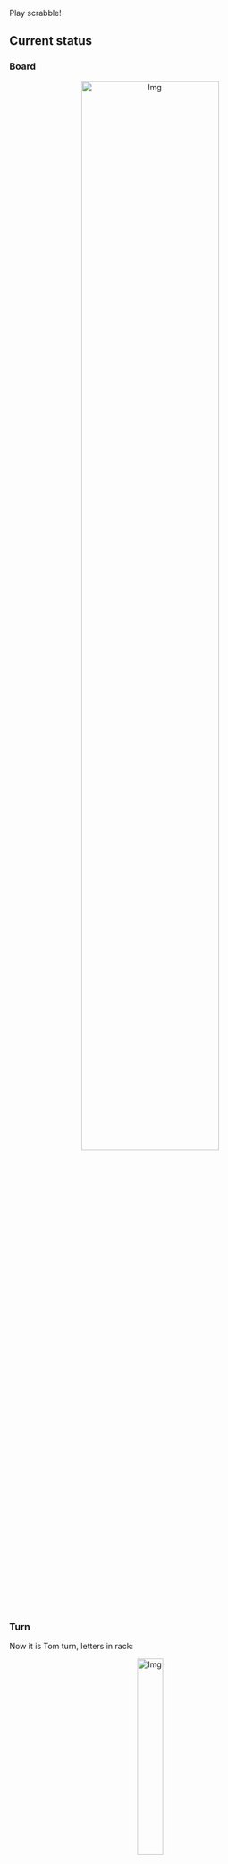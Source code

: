 
Play scrabble!
## Current status
### Board
<p align="center">
<img src="https://raw.githubusercontent.com/radosz99/radosz99/main/board.png" width=70% alt="Img"/>
    </p>
    
### Turn
Now it is Tom turn, letters in rack:
<p align="center">
<img src="https://raw.githubusercontent.com/radosz99/radosz99/main/rack.png" width=30% alt="Img"/>
</p>

### Game score
| Id | Player name | Points |
  | - | - | - |  
|0 | Tom | 139
|1 | Jerry | 192
## Make the move
Make the move and insert the letters by creating an [issue](https://github.com/radosz99/radosz99/issues/new?title=scrabble%7Cmove%7C7%3AA%3ARIDE&body=Just+push+%27Submit+new+issue%27+or+update+with+your+move.) according to the rules or...

## Possibly best moves  
Are you sure? :smiling_imp: :smiling_imp: :smiling_imp:
<details>
  <summary>Spoiler warning!</summary>
  
  | Id | Move | Issue link | Points |
  | - | - | - | - |  
|1| 11:D:sokah | [scrabble&#124;move&#124;11:D:sokah](https://github.com/radosz99/radosz99/issues/new?title=scrabble%7Cmove%7C11%3AD%3Asokah&body=Just+push+%27Submit+new+issue%27+or+update+with+your+move.) | 24 
|2| M:6:kudo | [scrabble&#124;move&#124;M:6:kudo](https://github.com/radosz99/radosz99/issues/new?title=scrabble%7Cmove%7CM%3A6%3Akudo&body=Just+push+%27Submit+new+issue%27+or+update+with+your+move.) | 16 
|3| 10:E:skat | [scrabble&#124;move&#124;10:E:skat](https://github.com/radosz99/radosz99/issues/new?title=scrabble%7Cmove%7C10%3AE%3Askat&body=Just+push+%27Submit+new+issue%27+or+update+with+your+move.) | 16 
|4| 8:E:duke | [scrabble&#124;move&#124;8:E:duke](https://github.com/radosz99/radosz99/issues/new?title=scrabble%7Cmove%7C8%3AE%3Aduke&body=Just+push+%27Submit+new+issue%27+or+update+with+your+move.) | 14 
|5| 8:E:soke | [scrabble&#124;move&#124;8:E:soke](https://github.com/radosz99/radosz99/issues/new?title=scrabble%7Cmove%7C8%3AE%3Asoke&body=Just+push+%27Submit+new+issue%27+or+update+with+your+move.) | 13 
|6| 8:E:sake | [scrabble&#124;move&#124;8:E:sake](https://github.com/radosz99/radosz99/issues/new?title=scrabble%7Cmove%7C8%3AE%3Asake&body=Just+push+%27Submit+new+issue%27+or+update+with+your+move.) | 13 
|7| 8:F:uke | [scrabble&#124;move&#124;8:F:uke](https://github.com/radosz99/radosz99/issues/new?title=scrabble%7Cmove%7C8%3AF%3Auke&body=Just+push+%27Submit+new+issue%27+or+update+with+your+move.) | 12 
|8| 10:E:douts | [scrabble&#124;move&#124;10:E:douts](https://github.com/radosz99/radosz99/issues/new?title=scrabble%7Cmove%7C10%3AE%3Adouts&body=Just+push+%27Submit+new+issue%27+or+update+with+your+move.) | 12 
|9| 8:F:ake | [scrabble&#124;move&#124;8:F:ake](https://github.com/radosz99/radosz99/issues/new?title=scrabble%7Cmove%7C8%3AF%3Aake&body=Just+push+%27Submit+new+issue%27+or+update+with+your+move.) | 12 
|10| 10:D:adust | [scrabble&#124;move&#124;10:D:adust](https://github.com/radosz99/radosz99/issues/new?title=scrabble%7Cmove%7C10%3AD%3Aadust&body=Just+push+%27Submit+new+issue%27+or+update+with+your+move.) | 12 
</details>
    
## Latest moves

| Id | Type | Move / Letters to replace | Created words / New letters | Date | Points | Player | Who |
| - | - | - | - | - | - | - | - |
|11| INSERT | H:10:thali | ['THALI'] | 11/24/2022, 13:14:44 | 36 | Jerry | [radosz99](github.com/radosz99) |
|10| INSERT | 13:F:belie | ['BELIE'] | 11/24/2022, 12:59:00 | 13 | Tom | [radosz99](github.com/radosz99) |
|9| INSERT | J:12:eel | ['EEL'] | 11/24/2022, 12:57:25 | 5 | Jerry | [radosz99](github.com/radosz99) |
|8| INSERT | 14:J:loupen | ['LOUPEN'] | 11/24/2022, 12:55:43 | 27 | Tom | [radosz99](github.com/radosz99) |
|7| INSERT | M:11:quep | ['QUEP'] | 11/24/2022, 12:29:51 | 30 | Jerry | [radosz99](github.com/radosz99) |
|6| INSERT | 11:K:suq | ['SUQ'] | 11/24/2022, 12:27:31 | 24 | Tom | [radosz99](github.com/radosz99) |
|5| INSERT | O:6:toison | ['TOISON'] | 11/24/2022, 12:26:55 | 21 | Jerry | [radosz99](github.com/radosz99) |
|4| INSERT | 9:J:decoys | ['DECOYS'] | 11/24/2022, 12:24:38 | 24 | Tom | [radosz99](github.com/radosz99) |
|3| INSERT | H:6:owe | ['OWE'] | 11/24/2022, 12:06:20 | 6 | Jerry | [radosz99](github.com/radosz99) |
|2| INSERT | 5:J:jaw | ['JAW'] | 11/24/2022, 12:05:11 | 29 | Tom | [radosz99](github.com/radosz99) |
|1| INSERT | K:4:garbless | ['GARBLESS'] | 11/24/2022, 12:01:06 | 94 | Jerry | [radosz99](github.com/radosz99) |
|0| INSERT | 7:H:wemb | ['WEMB'] | 11/24/2022, 11:59:20 | 22 | Tom | [radosz99](github.com/radosz99) |